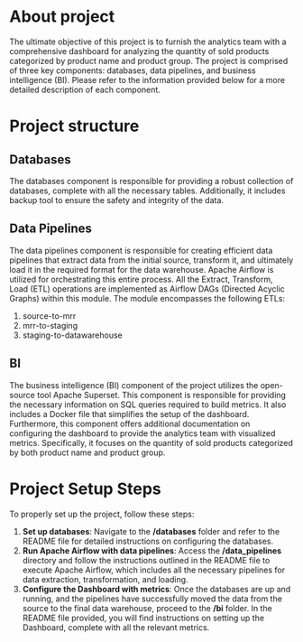 # About project
The ultimate objective of this project is to furnish the analytics team with a comprehensive dashboard for analyzing the quantity of sold products categorized by product name and product group. The project is comprised of three key components: databases, data pipelines, and business intelligence (BI). Please refer to the information provided below for a more detailed description of each component.

# Project structure
## Databases
The databases component is responsible for providing a robust collection of databases, complete with all the necessary tables. 
Additionally, it includes backup tool to ensure the safety and integrity of the data.

## Data Pipelines
The data pipelines component is responsible for creating efficient data pipelines that extract data from the initial source, transform it, and ultimately load it in the required format for the data warehouse. Apache Airflow is utilized for orchestrating this entire process. All the Extract, Transform, Load (ETL) operations are implemented as Airflow DAGs (Directed Acyclic Graphs) within this module. The module encompasses the following ETLs:

1. source-to-mrr
2. mrr-to-staging
3. staging-to-datawarehouse

## BI
The business intelligence (BI) component of the project utilizes the open-source tool Apache Superset. This component is responsible for providing the necessary information on SQL queries required to build metrics. It also includes a Docker file that simplifies the setup of the dashboard. Furthermore, this component offers additional documentation on configuring the dashboard to provide the analytics team with visualized metrics. Specifically, it focuses on the quantity of sold products categorized by both product name and product group.


# Project Setup Steps

To properly set up the project, follow these steps:
1. **Set up databases**: Navigate to the **/databases** folder and refer to the README file for detailed instructions on configuring the databases.
2. **Run Apache Airflow with data pipelines**: Access the **/data_pipelines** directory and follow the instructions outlined in the README file to execute Apache Airflow, which includes all the necessary pipelines for data extraction, transformation, and loading.
3. **Configure the Dashboard with metrics**: Once the databases are up and running, and the pipelines have successfully moved the data from the source to the final data warehouse, proceed to the **/bi** folder. In the README file provided, you will find instructions on setting up the Dashboard, complete with all the relevant metrics.
